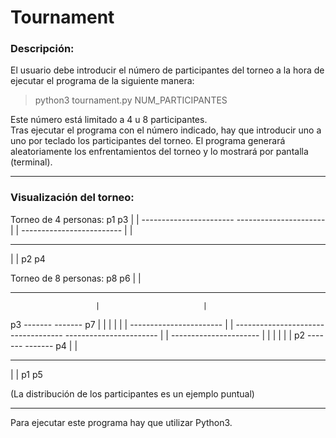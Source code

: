 # Tournament

### Descripción:
El usuario debe introducir el número de participantes del torneo a la hora de ejecutar el programa de 
la siguiente manera: 

> python3 tournament.py NUM_PARTICIPANTES  

Este número está limitado a 4 u 8 participantes.  
Tras ejecutar el programa con el número indicado, hay que introducir uno a uno por teclado los participantes
del torneo. El programa generará aleatoriamente los enfrentamientos del torneo y lo mostrará por pantalla (terminal).

-----------

### Visualización del torneo:

Torneo de 4 personas:
p1                                                                  p3
 |                                                                  |
 \-----------------------                       ----------------------
                       \|                       \|
                       -------------------------
                       |                       |
 -----------------------                       ----------------------
 |                                                                  |
p2                                                                  p4

Torneo de 8 personas:
p8                                                                  p6
 |                                                                  |
 -----------------------                       ----------------------
                       |                       |
p3                     -------           -------                    p7
 |                     |     |           |     |                    |
 -----------------------     |           |     ----------------------
                             -------------
 -----------------------     |           |     ----------------------
 |                     |     |           |     |                    |
p2                     -------           -------                    p4
                       |                       |
 -----------------------                       ----------------------
 |                                                                  |
p1                                                                  p5

(La distribución de los participantes es un ejemplo puntual)

-----------

Para ejecutar este programa hay que utilizar Python3.
